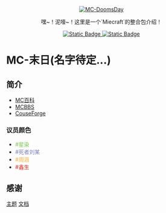 <!-- 图标 -->
<p align="center">
  <a href="https://github.com/StormMineTown/MC-DoomsDay">
    <img alt="MC-DoomsDay" src="https://s4.aconvert.com/convert/p3r68-cdx67/agfqx-zufvw.svg">
  </a>
</p>

<!-- 短介 -->
<p align="center">
  嘿~！泥嚎~！这里是一个`Miecraft`的整合包介绍！
</p>

<!-- 图标 -->
<p align="center">
  <!-- Discord -->
  <a href="https://discord.gg/scjqr7Bq">
  <img alt="Static Badge" src="https://img.shields.io/badge/discord-MC--DoomsDay-brightgreen?logo=discord&label=%20&labelColor=grey&color=7389D8">
  </a>
  <!-- Minecraft -->
  <a href="https://discord.gg/scjqr7Bq">
  <img alt="Static Badge" src="https://img.shields.io/badge/Minecraft-1.20.*-brightgreen?logo=Minecraft&label=%20&labelColor=grey">
  </a>
</p>

# MC-末日(名字待定...)

## 简介

-  [MC百科]("https://www.mcmod.cn/")
-  [MCBBS]("https://www.mcbbs.net/")
-  [CouseForge]("https://www.curseforge.com/minecraft/")

### 议员颜色

- <font color=#75C940>#星染</font>
- <font color=#797EC9>#死者刘某</font>
- <font color=#FFAF38>#周涵</font>
- <font color=#DC2D1E>#鑫生</font>

## 感谢
[主题](https://github.com/boopathikumar018/docsify-darklight-theme)
[文档](https://github.com/docsifyjs/docsify)